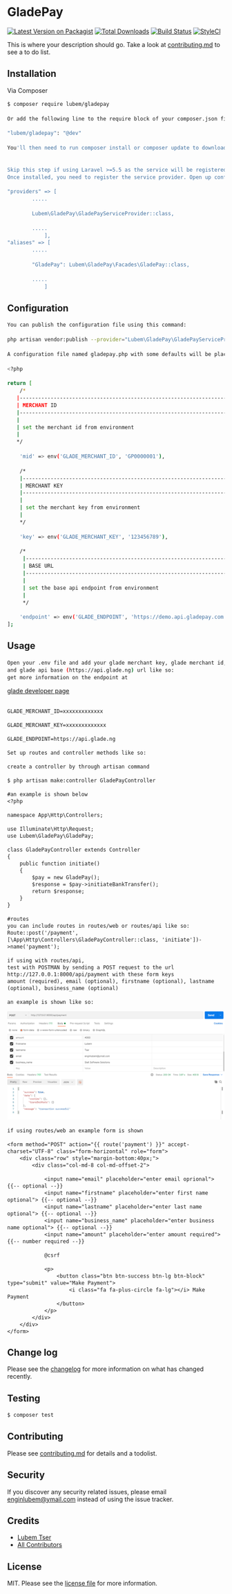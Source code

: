 # GladePay

[![Latest Version on Packagist][ico-version]][link-packagist]
[![Total Downloads][ico-downloads]][link-downloads]
[![Build Status][ico-travis]][link-travis]
[![StyleCI][ico-styleci]][link-styleci]

This is where your description should go. Take a look at [contributing.md](contributing.md) to see a to do list.

## Installation

Via Composer

``` bash
$ composer require lubem/gladepay

Or add the following line to the require block of your composer.json file.

"lubem/gladepay": "@dev"

You'll then need to run composer install or composer update to download it and have the autoloader updated.


Skip this step if using Laravel >=5.5 as the service will be registered automatically
Once installed, you need to register the service provider. Open up config/app.php and add the following to the providers key.

"providers" => [
		.....
		
        Lubem\GladePay\GladePayServiceProvider::class,
		
		.....
            ],
"aliases" => [
		.....
		
        "GladePay": Lubem\GladePay\Facades\GladePay::class,
		
		.....
            ]

```
## Configuration

``` bash
You can publish the configuration file using this command:

php artisan vendor:publish --provider="Lubem\GladePay\GladePayServiceProvider"

A configuration file named gladepay.php with some defaults will be placed in your config directory:

<?php

return [
    /*
   |--------------------------------------------------------------------------
   | MERCHANT ID
   |--------------------------------------------------------------------------
   |
   | set the merchant id from environment
   |
   */

    'mid' => env('GLADE_MERCHANT_ID', 'GP0000001'),

    /*
    |--------------------------------------------------------------------------
    | MERCHANT KEY
    |--------------------------------------------------------------------------
    |
    | set the merchant key from environment
    |
    */

    'key' => env('GLADE_MERCHANT_KEY', '123456789'),

    /*
     |--------------------------------------------------------------------------
     | BASE URL
     |--------------------------------------------------------------------------
     |
     | set the base api endpoint from environment
     |
     */

    'endpoint' => env('GLADE_ENDPOINT', 'https://demo.api.gladepay.com'),
];
```

## Usage

``` bash
Open your .env file and add your glade merchant key, glade merchant id, 
and glade api base (https://api.glade.ng) url like so:
get more information on the endpoint at 
```
[glade developer page](https://developer.glade.ng/api/#getting-started)
```

GLADE_MERCHANT_ID=xxxxxxxxxxxxx

GLADE_MERCHANT_KEY=xxxxxxxxxxxxx

GLADE_ENDPOINT=https://api.glade.ng

Set up routes and controller methods like so:

create a controller by through artisan command

$ php artisan make:controller GladePayController

#an example is shown below
<?php

namespace App\Http\Controllers;

use Illuminate\Http\Request;
use Lubem\GladePay\GladePay;

class GladePayController extends Controller
{
    public function initiate()
    {
        $pay = new GladePay();
        $response = $pay->initiateBankTransfer();
        return $response;
    }
}

#routes
you can include routes in routes/web or routes/api like so:
Route::post('/payment', [\App\Http\Controllers\GladePayController::class, 'initiate'])->name('payment');

if using with routes/api, 
test with POSTMAN by sending a POST request to the url http://127.0.0.1:8000/api/payment with these form keys
amount (required), email (optional), firstname (optional), lastname (optional), business_name (optional)

an example is shown like so:
```
![Postman](https://github.com/lubem5612/glade-pay/blob/master/postman.png)
```
if using routes/web an example form is shown

<form method="POST" action="{{ route('payment') }}" accept-charset="UTF-8" class="form-horizontal" role="form">
    <div class="row" style="margin-bottom:40px;">
        <div class="col-md-8 col-md-offset-2">
            
            <input name="email" placeholder="enter email oprional"> {{-- optional --}}
            <input name="firstname" placeholder="enter first name optional"> {{-- optional --}}
            <input name="lastname" placeholder="enter last name optional"> {{-- optional --}}
            <input name="business_name" placeholder="enter business name optional"> {{-- optional --}}
            <input name="amount" placeholder="enter amount required"> {{-- number required --}}
            
            @csrf

            <p>
                <button class="btn btn-success btn-lg btn-block" type="submit" value="Make Payment">
                    <i class="fa fa-plus-circle fa-lg"></i> Make Payment
                </button>
            </p>
        </div>
    </div>
</form>
```

## Change log

Please see the [changelog](changelog.md) for more information on what has changed recently.

## Testing

``` bash
$ composer test
```

## Contributing

Please see [contributing.md](contributing.md) for details and a todolist.

## Security

If you discover any security related issues, please email enginlubem@ymail.com instead of using the issue tracker.

## Credits

- [Lubem Tser][link-author]
- [All Contributors][link-contributors]

## License

MIT. Please see the [license file](license.md) for more information.

[ico-version]: https://img.shields.io/packagist/v/lubem/gladepay.svg?style=flat-square
[ico-downloads]: https://img.shields.io/packagist/dt/lubem/gladepay.svg?style=flat-square
[ico-travis]: https://img.shields.io/travis/lubem/gladepay/master.svg?style=flat-square
[ico-styleci]: https://styleci.io/repos/12345678/shield

[link-packagist]: https://packagist.org/packages/lubem/gladepay
[link-downloads]: https://packagist.org/packages/lubem/gladepay
[link-travis]: https://travis-ci.org/lubem5612/glade-pay
[link-styleci]: https://styleci.io/repos/12345678
[link-author]: https://github.com/lubem5612
[link-contributors]: ../../contributors
